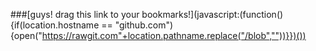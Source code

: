 ###[guys! drag this link to your bookmarks!](javascript:(function(){if(location.hostname == "github.com"){open("https://rawgit.com"+location.pathname.replace("/blob",""))}})())
